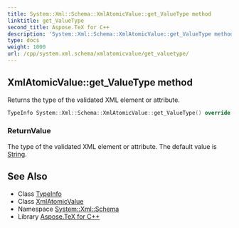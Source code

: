 ```yaml
---
title: System::Xml::Schema::XmlAtomicValue::get_ValueType method
linktitle: get_ValueType
second_title: Aspose.TeX for C++
description: 'System::Xml::Schema::XmlAtomicValue::get_ValueType method. Returns the type of the validated XML element or attribute in C++.'
type: docs
weight: 1000
url: /cpp/system.xml.schema/xmlatomicvalue/get_valuetype/
---
```

## XmlAtomicValue::get_ValueType method


Returns the type of the validated XML element or attribute.

```cpp
TypeInfo System::Xml::Schema::XmlAtomicValue::get_ValueType() override
```


### ReturnValue

The type of the validated XML element or attribute. The default value is [String](../../../system/string/).

## See Also

* Class [TypeInfo](../../../system/typeinfo/)
* Class [XmlAtomicValue](../)
* Namespace [System::Xml::Schema](../../)
* Library [Aspose.TeX for C++](../../../)
